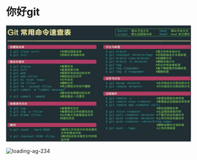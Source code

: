 # 你好git

![](https://github.com/huchao18/model_learning/blob/main/images/2025-09-26-12-19-22-image.png)

![loading-ag-234](C:\git\Git%20Repositories\model_learning\images\c4a0b4c2c06d3acd8ad73045268a0c8e5564be2e.png)
